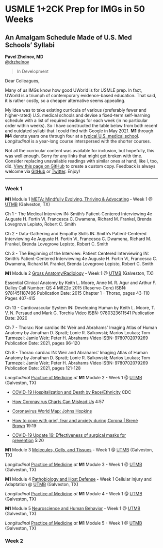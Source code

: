 # USMLE 1+2CK Prep for IMGs in 50 Weeks

## An Amalgam Schedule Made of U.S. Med Schools’ Syllabi

**Pavel Zhelnov, MD**
<br>
[@drzhelnov](https://twitter.com/drzhelnov)

> In Development

Dear Colleagues,

Many of us IMGs know how good UWorld is for USMLE prep. In fact, UWorld is a triumph of contemporary evidence-based education. That said, it is rather costly, so a cheaper alternative seems appealing.

My idea was to take existing curricula of various (preferably fewer and higher-rated) U.S. medical schools and devise a fixed-term self-learning schedule with a list of required readings for each week (in no particular order within weeks). So I have constructed the table below from both recent and outdated syllabi that I could find with Google in May 2021. **M1** through **M4** denote years one through four at a [typical U.S. medical school](https://lcme.org/publications/#Standards). _Longitudinal_ is a year-long course interspersed with the shorter courses.

Not all the curricular content was available for inclusion, but hopefully, this was well enough. Sorry for any links that might get broken with time. Consider replacing unavailable readings with similar ones at hand, like I, too, did. [View this page on GitHub](https://github.com/drzhelnov/drzhelnov.github.io/blob/master/usmle.md) to create a custom copy. Feedback is always welcome via [GitHub](https://github.com/pvzhelnov) or [Twitter](https://twitter.com/drzhelnov). Enjoy!

-----

### Week 1

**M1** Module 1 [META: Mindfully Evolving, Thriving & Advocating](https://www.utmb.edu/som/som-educational-affairs/instruction-management-office/year-1-2-course-information) - Week 1 @ [UTMB](https://guides.utmb.edu/meta/week1) (Galveston, TX)

Ch 1 - The Medical Interview IN: Smith’s Patient-Centered Interviewing 4e
Auguste H. Fortin VI, Francesca C. Dwamena, Richard M. Frankel, Brenda Lovegrove Lepisto, Robert C. Smith

Ch 2 - Data-Gathering and Empathy Skills IN: Smith’s Patient-Centered Interviewing 4e
Auguste H. Fortin VI, Francesca C. Dwamena, Richard M. Frankel, Brenda Lovegrove Lepisto, Robert C. Smith

Ch 3 - The Beginning of the Interview: Patient Centered Interviewing IN: Smith’s Patient-Centered Interviewing 4e
Auguste H. Fortin VI, Francesca C. Dwamena, Richard M. Frankel, Brenda Lovegrove Lepisto, Robert C. Smith

**M1** Module 2 [Gross Anatomy/Radiology](https://www.utmb.edu/som/som-educational-affairs/instruction-management-office/year-1-2-course-information) - Week 1 @ [UTMB](https://guides.utmb.edu/gar/week1) (Galveston, TX)

Essential Clinical Anatomy by Keith L. Moore, Anne M. R. Agur and Arthur F. Dalley
Call Number: QS 4 M822e 2015 (Reserve-Core)
ISBN: 9781451187496
Publication Date: 2015
Chapter 1 - Thorax, pages 43-110
Pages 407-415

Ch 13 - Cardiovascular System IN: Developing Human by Keith L. Moore, T. V. N. Persaud and Mark G. Torchia Video
ISBN: 9780323611541
Publication Date: 2020

Ch 7 - Thorax: Non cardiac IN: Weir and Abrahams' Imaging Atlas of Human Anatomy by Jonathan D. Spratt; Lonie R. Salkowski; Marios Loukas; Tom Turmezei; Jamie Weir; Peter H. Abrahams Video
ISBN: 9780702079269
Publication Date: 2021, pages 96-120

Ch 8 - Thorax: cardiac IN: Weir and Abrahams' Imaging Atlas of Human Anatomy by Jonathan D. Spratt; Lonie R. Salkowski; Marios Loukas; Tom Turmezei; Jamie Weir; Peter H. Abrahams Video
ISBN: 9780702079269
Publication Date: 2021, pages 121-128

_Longitudinal_ [Practice of Medicine](https://www.utmb.edu/som/som-educational-affairs/instruction-management-office/year-1-2-course-information) _at_ **M1** Module 2 - Week 1 @ [UTMB](https://guides.utmb.edu/pom1/m2w1) (Galveston, TX)

-   [COVID-19 Hospitalization and Death by Race/Ethnicity](https://www.cdc.gov/coronavirus/2019-ncov/covid-data/investigations-discovery/hospitalization-death-by-race-ethnicity.html) CDC

-   [How Coronavirus Charts Can Mislead Us](https://youtu.be/O-3Mlj3MQ_Q) 4:57

-   [Coronavirus World Map: Johns Hopkins](https://coronavirus.jhu.edu/map.html)

-   [How to cope with grief, fear and anxiety during Corona | Brené Brown](https://youtu.be/3pHIsPlhU7o) 19:19

-   [COVID-19 Update 16: Effectiveness of surgical masks for prevention](https://youtu.be/XG1Du-GOJs0) 5:20



**M1** Module 3 [Molecules, Cells, and Tissues](https://www.utmb.edu/som/som-educational-affairs/instruction-management-office/year-1-2-course-information) - Week 1 @ [UTMB](https://guides.utmb.edu/mct/week1) (Galveston, TX)



_Longitudinal_ [Practice of Medicine](https://www.utmb.edu/som/som-educational-affairs/instruction-management-office/year-1-2-course-information) _at_ **M1** Module 3 - Week 1 @ [UTMB](https://guides.utmb.edu/pom1/m3w1) (Galveston, TX)



**M1** Module 4 [Pathobiology and Host Defense](https://www.utmb.edu/som/som-educational-affairs/instruction-management-office/year-1-2-course-information) - Week 1 Cellular Injury and Adaptation @ [UTMB](https://guides.utmb.edu/phd/week1) (Galveston, TX)



_Longitudinal_ [Practice of Medicine](https://www.utmb.edu/som/som-educational-affairs/instruction-management-office/year-1-2-course-information) _at_ **M1** Module 4 - Week 1 @ [UTMB](https://guides.utmb.edu/pom1/m4w1) (Galveston, TX)



**M1** Module 5 [Neuroscience and Human Behavior](https://www.utmb.edu/som/som-educational-affairs/instruction-management-office/year-1-2-course-information) - Week 1 @ [UTMB](https://guides.utmb.edu/nhb/week1) (Galveston, TX)



_Longitudinal_ [Practice of Medicine](https://www.utmb.edu/som/som-educational-affairs/instruction-management-office/year-1-2-course-information) _at_ **M1** Module 5 - Week 1 @ [UTMB](https://guides.utmb.edu/pom1/m5w1) (Galveston, TX)



### Week 2
